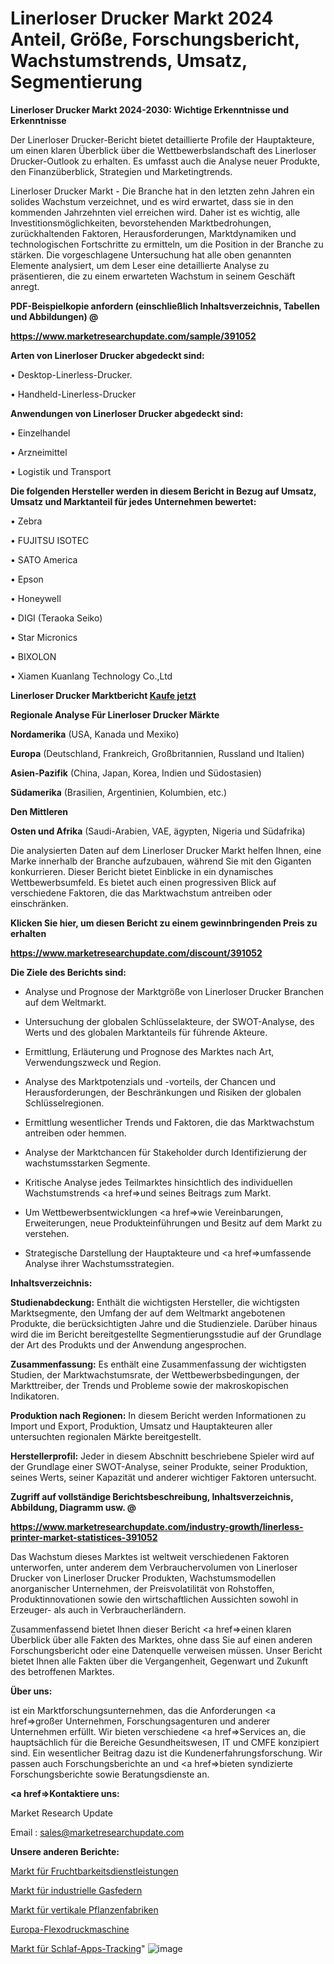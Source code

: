 # Linerloser Drucker Markt 2024 Anteil, Größe, Forschungsbericht, Wachstumstrends, Umsatz, Segmentierung

<strong>Linerloser Drucker Markt 2024-2030: Wichtige Erkenntnisse und Erkenntnisse</strong>

Der Linerloser Drucker-Bericht bietet detaillierte Profile der Hauptakteure, um einen klaren Überblick über die Wettbewerbslandschaft des Linerloser Drucker-Outlook zu erhalten. Es umfasst auch die Analyse neuer Produkte, den Finanzüberblick, Strategien und Marketingtrends.

Linerloser Drucker Markt - Die Branche hat in den letzten zehn Jahren ein solides Wachstum verzeichnet, und es wird erwartet, dass sie in den kommenden Jahrzehnten viel erreichen wird. Daher ist es wichtig, alle Investitionsmöglichkeiten, bevorstehenden Marktbedrohungen, zurückhaltenden Faktoren, Herausforderungen, Marktdynamiken und technologischen Fortschritte zu ermitteln, um die Position in der Branche zu stärken. Die vorgeschlagene Untersuchung hat alle oben genannten Elemente analysiert, um dem Leser eine detaillierte Analyse zu präsentieren, die zu einem erwarteten Wachstum in seinem Geschäft anregt.



<strong><b>PDF-Beispielkopie anfordern (einschließlich Inhaltsverzeichnis, Tabellen und Abbildungen) @ </b></strong>

<strong><a href=https://www.marketresearchupdate.com/sample/391052>

<strong>https://www.marketresearchupdate.com/sample/391052</u></a></strong></strong>



<strong>Arten von Linerloser Drucker abgedeckt sind:</strong>

• Desktop-Linerless-Drucker.

• Handheld-Linerless-Drucker



<strong>Anwendungen von Linerloser Drucker abgedeckt sind:</strong>

• Einzelhandel

• Arzneimittel

• Logistik und Transport



<strong>Die folgenden Hersteller werden in diesem Bericht in Bezug auf Umsatz, Umsatz und Marktanteil für jedes Unternehmen bewertet:</strong>

• Zebra

• FUJITSU ISOTEC

• SATO America

• Epson

• Honeywell

• DIGI (Teraoka Seiko)

• Star Micronics

• BIXOLON

• Xiamen Kuanlang Technology Co.,Ltd



<strong>Linerloser Drucker Marktbericht <a href=https://www.marketresearchupdate.com/buynow/391052>Kaufe jetzt</a></strong>



<strong>Regionale Analyse Für Linerloser Drucker Märkte</strong>



<strong>Nordamerika</strong> (USA, Kanada und Mexiko)



<strong>Europa</strong> (Deutschland, Frankreich, Großbritannien, Russland und Italien)



<strong>Asien-Pazifik</strong> (China, Japan, Korea, Indien und Südostasien)



<strong>Südamerika</strong> (Brasilien, Argentinien, Kolumbien, etc.)



<strong>Den Mittleren</strong> 

<strong>Osten und Afrika</strong> (Saudi-Arabien, VAE, ägypten, Nigeria und Südafrika)

Die analysierten Daten auf dem Linerloser Drucker Markt helfen Ihnen, eine Marke innerhalb der Branche aufzubauen, während Sie mit den Giganten konkurrieren. Dieser Bericht bietet Einblicke in ein dynamisches Wettbewerbsumfeld. Es bietet auch einen progressiven Blick auf verschiedene Faktoren, die das Marktwachstum antreiben oder einschränken.



<strong>Klicken Sie hier, um diesen Bericht zu einem gewinnbringenden Preis zu erhalten
</strong>

<strong><a href=https://www.marketresearchupdate.com/discount/391052>https://www.marketresearchupdate.com/discount/391052</b></u></strong></a>



<strong>Die Ziele des Berichts sind:</strong>

- Analyse und Prognose der Marktgröße von Linerloser Drucker Branchen auf dem Weltmarkt.

- Untersuchung der globalen Schlüsselakteure, der SWOT-Analyse, des Werts und des globalen Marktanteils für führende Akteure.

- Ermittlung, Erläuterung und Prognose des Marktes nach Art, Verwendungszweck und Region.

- Analyse des Marktpotenzials und -vorteils, der Chancen und Herausforderungen, der Beschränkungen und Risiken der globalen Schlüsselregionen.

- Ermittlung wesentlicher Trends und Faktoren, die das Marktwachstum antreiben oder hemmen.

- Analyse der Marktchancen für Stakeholder durch Identifizierung der wachstumsstarken Segmente.

- Kritische Analyse jedes Teilmarktes hinsichtlich des individuellen Wachstumstrends <a href=>und</a> seines Beitrags zum Markt.

- Um Wettbewerbsentwicklungen <a href=>wie</a> Vereinbarungen, Erweiterungen, neue Produkteinführungen und Besitz auf dem Markt zu verstehen.

- Strategische Darstellung der Hauptakteure und <a href=>umfas</a>sende Analyse ihrer Wachstumsstrategien.



<strong>Inhaltsverzeichnis:</strong>



<strong>Studienabdeckung:</strong> Enthält die wichtigsten Hersteller, die wichtigsten Marktsegmente, den Umfang der auf dem Weltmarkt angebotenen Produkte, die berücksichtigten Jahre und die Studienziele. Darüber hinaus wird die im Bericht bereitgestellte Segmentierungsstudie auf der Grundlage der Art des Produkts und der Anwendung angesprochen.



<strong>Zusammenfassung:</strong> Es enthält eine Zusammenfassung der wichtigsten Studien, der Marktwachstumsrate, der Wettbewerbsbedingungen, der Markttreiber, der Trends und Probleme sowie der makroskopischen Indikatoren.



<strong>Produktion nach Regionen:</strong> In diesem Bericht werden Informationen zu Import und Export, Produktion, Umsatz und Hauptakteuren aller untersuchten regionalen Märkte bereitgestellt.



<strong>Herstellerprofil:</strong> Jeder in diesem Abschnitt beschriebene Spieler wird auf der Grundlage einer SWOT-Analyse, seiner Produkte, seiner Produktion, seines Werts, seiner Kapazität und anderer wichtiger Faktoren untersucht.



<strong><b>Zugriff auf vollständige Berichtsbeschreibung, Inhaltsverzeichnis, Abbildung, Diagramm usw. @ </b></strong>

<strong><a href=https://www.marketresearchupdate.com/industry-growth/linerless-printer-market-statistices-391052>https://www.marketresearchupdate.com/industry-growth/linerless-printer-market-statistices-391052</a></strong>

Das Wachstum dieses Marktes ist weltweit verschiedenen Faktoren unterworfen, unter anderem dem Verbrauchervolumen von Linerloser Drucker von Linerloser Drucker Produkten, Wachstumsmodellen anorganischer Unternehmen, der Preisvolatilität von Rohstoffen, Produktinnovationen sowie den wirtschaftlichen Aussichten sowohl in Erzeuger- als auch in Verbraucherländern.

Zusammenfassend bietet Ihnen dieser Bericht <a href=>einen</a> klaren Überblick über alle Fakten des Marktes, ohne dass Sie auf einen anderen Forschungsbericht oder eine Datenquelle verweisen müssen. Unser Bericht bietet Ihnen alle Fakten über die Vergangenheit, Gegenwart und Zukunft des betroffenen Marktes.



<strong>Über uns:</strong>

 ist ein Marktforschungsunternehmen, das die Anforderungen <a href=>großer</a> Unternehmen, Forschungsagenturen und anderer Unternehmen erfüllt. Wir bieten verschiedene <a href=>Services</a> an, die hauptsächlich für die Bereiche Gesundheitswesen, IT und CMFE konzipiert sind. Ein wesentlicher Beitrag dazu ist die Kundenerfahrungsforschung. Wir passen auch Forschungsberichte an und <a href=>bieten</a> syndizierte Forschungsberichte sowie Beratungsdienste an.



<strong><a href=>Kontaktiere uns:</a></strong>

Market Research Update

Email : sales@marketresearchupdate.com



<strong>Unsere anderen Berichte:</strong>

<a href=https://www.linkedin.com/pulse/fertility-services-market-pointing-capture-largest>Markt für Fruchtbarkeitsdienstleistungen</a>

<a href=https://www.linkedin.com/pulse/industrial-gas-spring-market-outlooks-2023>Markt für industrielle Gasfedern</a>

<a href=https://www.linkedin.com/pulse/vertical-farming-plant-factory-market-2023-remarking-enormous>Markt für vertikale Pflanzenfabriken</a>

<a href=https://www.linkedin.com/pulse/europe-flexographic-printing-machine>Europa-Flexodruckmaschine</a>

<a href=https://www.linkedin.com/pulse/sleep-apps-tracking-market-2023-pointing-dnx2e/>Markt für Schlaf-Apps-Tracking</a>"
![image](https://github.com/Gayatrikarjule/Market-Analysis-361/assets/97346546/751bfc3b-b53f-4b60-a805-69902f5265f3)
